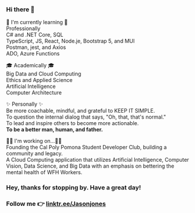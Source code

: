 ### Hi there 👋

<!-- 
**jasojone/jasojone** is a ✨ _special_ ✨ repository because its `README.md` (this file) appears on your GitHub profile.
### Hi there 👋

<!-- 
**jasojone/jasojone** is a ✨ _special_ ✨ repository because its `README.md` (this file) appears on your GitHub profile.

Here are some ideas to get you started: -->
🌱 I'm currently learning 🌱  
Professionally  
C# and .NET Core, SQL  
TypeScript, JS, React, Node.je, Bootstrap 5, and MUI  
Postman, jest, and Axios  
ADO, Azure Functions   

🎓 Academically 🎓  
Big Data and Cloud Computing  
Ethics and Applied Science  
Artificial Intelligence  
Computer Architecture   

✨ Personally ✨  
Be more coachable, mindful, and grateful to KEEP IT SIMPLE.   
To question the internal dialog that says, "Oh, that, that's normal."  
To lead and inspire others to become more actionable.    
**To be a better man, human, and father.**  

👨‍💻 I'm working on...👨‍💻   
Founding the Cal Poly Pomona Student Developer Club, building a community and legacy.  
A Cloud Computing application that utilizes Artificial Intelligence, Computer Vision, Data Science, and Big Data with an emphasis on bettering the mental health of WFH Workers.  

### Hey, thanks for stopping by. Have a great day!  
 
### Follow me 👉 [linktr.ee/Jasonjones](https://linktr.ee/Jasonjones)




<!-- ## &#x1f4c8; GitHub Stats -->

<!-- <a href="https://github.com/jasojone/jasojone">
  <img align="center" src="https://github-readme-stats.vercel.app/api/top-langs/?username=jasojone&hide=java,html,tex&title_color=ffffff&text_color=c9cacc&icon_color=2bbc8a&bg_color=1d1f21&langs_count=3" />
</a>
<a href="https://github.com/jasojone/jasojone">
  <img align="center" src="https://github-readme-stats.vercel.app/api?username=jasojone&show_icons=true&line_height=27&count_private=true&title_color=ffffff&text_color=c9cacc&icon_color=2bbc8a&bg_color=1d1f21" alt="Martin's GitHub Stats" />
</a>
<a href="https://github.com/jasojone/jasojone.github.io">
  <img align="center" src="https://github-readme-stats.vercel.app/api/pin/?username=jasojone&repo=jasojone.github.io&title_color=ffffff&text_color=c9cacc&icon_color=2bbc8a&bg_color=1d1f21" />
</a>
<a href="https://github.com/jasojone/Jason-Jones-LaTex-Internship-Resume">
  <img align="center" src="https://github-readme-stats.vercel.app/api/pin/?username=jasojone&repo=jason-jones-latex-internship-resume&title_color=ffffff&text_color=c9cacc&icon_color=2bbc8a&bg_color=1d1f21" />
</a>
 -->


   

<!-- - 👯 I’m looking to collaborate on ...
- 🔭 I’m currently working on ...
- 🤔 I’m looking for help with ...
- 💬 Ask me about ...
- 📫 How to reach me: ...
- 😄 Pronouns: ...
- ⚡ Fun fact: ...

 -->
